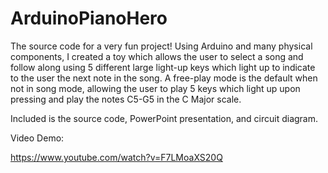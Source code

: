# ArduinoPianoHero
The source code for a very fun project! Using Arduino and many physical components, I created a toy which allows the user to select a song and follow along using 5 different large light-up keys which light up to indicate to the user the next note in the song. A free-play mode is the default when not in song mode, allowing the user to play 5 keys which light up upon pressing and play the notes C5-G5 in the C Major scale. 

Included is the source code, PowerPoint presentation, and circuit diagram. 

Video Demo:

https://www.youtube.com/watch?v=F7LMoaXS20Q
